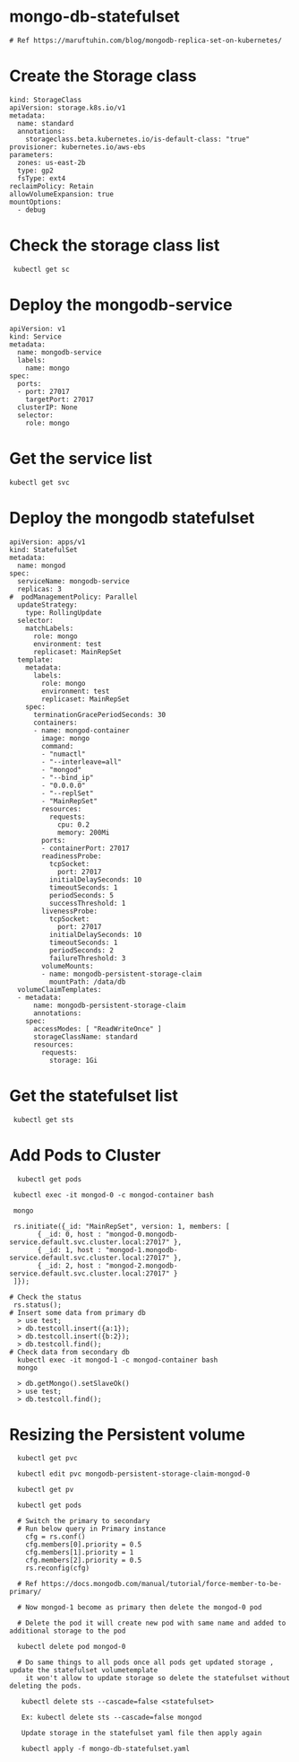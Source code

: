 # mongo-db-statefulset
    # Ref https://maruftuhin.com/blog/mongodb-replica-set-on-kubernetes/
# Create the Storage class

    kind: StorageClass
    apiVersion: storage.k8s.io/v1
    metadata:
      name: standard
      annotations:
        storageclass.beta.kubernetes.io/is-default-class: "true"
    provisioner: kubernetes.io/aws-ebs
    parameters:
      zones: us-east-2b
      type: gp2
      fsType: ext4
    reclaimPolicy: Retain
    allowVolumeExpansion: true
    mountOptions:
      - debug
# Check the storage class list
     kubectl get sc

# Deploy the mongodb-service

    apiVersion: v1
    kind: Service
    metadata:
      name: mongodb-service
      labels:
        name: mongo
    spec:
      ports:
      - port: 27017
        targetPort: 27017
      clusterIP: None
      selector:
        role: mongo
# Get the service list

    kubectl get svc

# Deploy the mongodb statefulset

    apiVersion: apps/v1
    kind: StatefulSet
    metadata:
      name: mongod
    spec:
      serviceName: mongodb-service
      replicas: 3
    #  podManagementPolicy: Parallel
      updateStrategy:
        type: RollingUpdate
      selector:
        matchLabels:
          role: mongo
          environment: test
          replicaset: MainRepSet
      template:
        metadata:
          labels:
            role: mongo
            environment: test
            replicaset: MainRepSet
        spec:
          terminationGracePeriodSeconds: 30
          containers:
          - name: mongod-container
            image: mongo
            command:
            - "numactl"
            - "--interleave=all"
            - "mongod"
            - "--bind_ip"
            - "0.0.0.0"
            - "--replSet"
            - "MainRepSet"
            resources:
              requests:
                cpu: 0.2
                memory: 200Mi
            ports:
            - containerPort: 27017
            readinessProbe:
              tcpSocket:
                port: 27017
              initialDelaySeconds: 10
              timeoutSeconds: 1
              periodSeconds: 5
              successThreshold: 1
            livenessProbe:
              tcpSocket:
                port: 27017
              initialDelaySeconds: 10
              timeoutSeconds: 1
              periodSeconds: 2
              failureThreshold: 3
            volumeMounts:
            - name: mongodb-persistent-storage-claim
              mountPath: /data/db
      volumeClaimTemplates:
      - metadata:
          name: mongodb-persistent-storage-claim
          annotations:
        spec:
          accessModes: [ "ReadWriteOnce" ]
          storageClassName: standard
          resources:
            requests:
              storage: 1Gi

# Get the statefulset list
     kubectl get sts

# Add Pods to Cluster
      kubectl get pods 

     kubectl exec -it mongod-0 -c mongod-container bash

     mongo

     rs.initiate({_id: "MainRepSet", version: 1, members: [
           { _id: 0, host : "mongod-0.mongodb-service.default.svc.cluster.local:27017" },
           { _id: 1, host : "mongod-1.mongodb-service.default.svc.cluster.local:27017" },
           { _id: 2, host : "mongod-2.mongodb-service.default.svc.cluster.local:27017" }
     ]});
   
    # Check the status
     rs.status();
    # Insert some data from primary db
      > use test;
      > db.testcoll.insert({a:1});
      > db.testcoll.insert({b:2});
      > db.testcoll.find();
    # Check data from secondary db
      kubectl exec -it mongod-1 -c mongod-container bash
      mongo

      > db.getMongo().setSlaveOk()
      > use test;
      > db.testcoll.find();
    
# Resizing the Persistent volume

      kubectl get pvc

      kubectl edit pvc mongodb-persistent-storage-claim-mongod-0
      
      kubectl get pv
      
      kubectl get pods
      
      # Switch the primary to secondary 
      # Run below query in Primary instance
        cfg = rs.conf()
        cfg.members[0].priority = 0.5
        cfg.members[1].priority = 1
        cfg.members[2].priority = 0.5
        rs.reconfig(cfg)
      
      # Ref https://docs.mongodb.com/manual/tutorial/force-member-to-be-primary/
      
      # Now mongod-1 become as primary then delete the mongod-0 pod
      
      # Delete the pod it will create new pod with same name and added to additional storage to the pod
      
      kubectl delete pod mongod-0 
      
      # Do same things to all pods once all pods get updated storage , update the statefulset volumetemplate 
        it won't allow to update storage so delete the statefulset without deleting the pods.
       
       kubectl delete sts --cascade=false <statefulset>
       
       Ex: kubectl delete sts --cascade=false mongod
       
       Update storage in the statefulset yaml file then apply again
       
       kubectl apply -f mongo-db-statefulset.yaml
      
